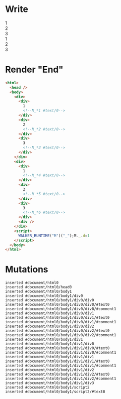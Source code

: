 # Write
  <div><div>1<!--M_*1 #text/0--></div><div>2<!--M_*2 #text/0--></div><div>3<!--M_*3 #text/0--></div></div><div><div>1<!--M_*4 #text/0--></div><div>2<!--M_*5 #text/0--></div><div>3<!--M_*6 #text/0--></div><div></div></div><script>WALKER_RUNTIME("M")("_");M._.d=1</script>


# Render "End"
```html
<html>
  <head />
  <body>
    <div>
      <div>
        1
        <!--M_*1 #text/0-->
      </div>
      <div>
        2
        <!--M_*2 #text/0-->
      </div>
      <div>
        3
        <!--M_*3 #text/0-->
      </div>
    </div>
    <div>
      <div>
        1
        <!--M_*4 #text/0-->
      </div>
      <div>
        2
        <!--M_*5 #text/0-->
      </div>
      <div>
        3
        <!--M_*6 #text/0-->
      </div>
      <div />
    </div>
    <script>
      WALKER_RUNTIME("M")("_");M._.d=1
    </script>
  </body>
</html>
```

# Mutations
```
inserted #document/html0
inserted #document/html0/head0
inserted #document/html0/body1
inserted #document/html0/body1/div0
inserted #document/html0/body1/div0/div0
inserted #document/html0/body1/div0/div0/#text0
inserted #document/html0/body1/div0/div0/#comment1
inserted #document/html0/body1/div0/div1
inserted #document/html0/body1/div0/div1/#text0
inserted #document/html0/body1/div0/div1/#comment1
inserted #document/html0/body1/div0/div2
inserted #document/html0/body1/div0/div2/#text0
inserted #document/html0/body1/div0/div2/#comment1
inserted #document/html0/body1/div1
inserted #document/html0/body1/div1/div0
inserted #document/html0/body1/div1/div0/#text0
inserted #document/html0/body1/div1/div0/#comment1
inserted #document/html0/body1/div1/div1
inserted #document/html0/body1/div1/div1/#text0
inserted #document/html0/body1/div1/div1/#comment1
inserted #document/html0/body1/div1/div2
inserted #document/html0/body1/div1/div2/#text0
inserted #document/html0/body1/div1/div2/#comment1
inserted #document/html0/body1/div1/div3
inserted #document/html0/body1/script2
inserted #document/html0/body1/script2/#text0
```